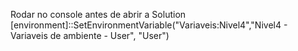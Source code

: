 Rodar no console antes de abrir a Solution
[environment]::SetEnvironmentVariable("Variaveis:Nivel4","Nivel4 - Variaveis de ambiente - User", "User")